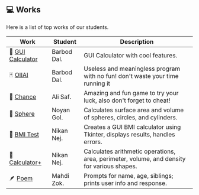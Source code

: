 ## 💻 Works

Here is a list of top works of our students.

| Work                                        | Student     | Description                                                                                |
| ------------------------------------------- | ----------- | ------------------------------------------------------------------------------------------ |
| 🧮 [GUI Calculator](/works/barbod_calc.py)  | Barbod Dal. | GUI Calculator with cool features.                                                         |
| 🃏 [OIIAI](/works/barbod_oiiai.py)          | Barbod Dal. | Useless and meaningless program with no fun! don't waste your time running it              |
| 🎰 [Chance](/works/ali_gamble.py)           | Ali Saf.    | Amazing and fun game to try your luck, also don't forget to cheat!                         |
| 🔮 [Sphere](/works/noyan_sphere.py)         | Noyan Gol.  | Calculates surface area and volume of spheres, circles, and cylinders.                     |
| 💪 [BMI Test](/works/nikan_bmi_gui.py)      | Nikan Nej.  | Creates a GUI BMI calculator using Tkinter, displays results, handles errors.              |
| 🧮 [Calculator+](/works/nikan_calc_plus.py) | Nikan Nej.  | Calculates arithmetic operations, area, perimeter, volume, and density for various shapes. |
| 🪶 [Poem](/works/mahdi_family.py)           | Mahdi Zok.  | Prompts for name, age, siblings; prints user info and response.                            |
